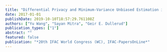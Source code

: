 ```yaml
---
title: "Differential Privacy and Minimum-Variance Unbiased Estimation in Multi-Agent Control Systems"
date: 2017-01-01
publishDate: 2019-10-10T18:57:29.761108Z
authors: ["Yu Wang", "Sayan Mitra", "Geir E. Dullerud"]
publication_types: ["1"]
abstract: ""
featured: false
publication: "*20th IFAC World Congress (WC), IFAC-PapersOnLine*"
---
```


